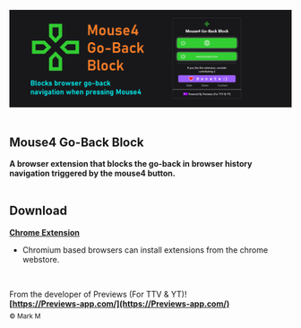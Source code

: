 ![](1.png)
<br/>
<br/>
## **Mouse4 Go-Back Block**
                                                                                     
**A browser extension that blocks the go-back in browser history navigation triggered by the mouse4 button.**
<br/><br/>

## Download

**[Chrome Extension](https://chrome.google.com/webstore/detail/iidgdkjgmdgkdkjinkdmhannbmghjdgc/)**
<br/>
* Chromium based browsers can install extensions from the chrome webstore. 
<br/>


From the developer of Previews (For TTV & YT)!
<br/>
**[https://Previews-app.com/](https://Previews-app.com/)**
<br/>
<sub>© Mark M</sub>
